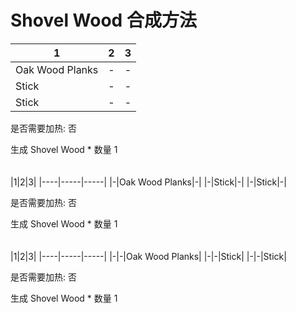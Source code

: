 # Shovel Wood 合成方法

|1|2|3|
|----|-----|-----|
|Oak Wood Planks|-|-|
|Stick|-|-|
|Stick|-|-|

是否需要加热: 否

生成 Shovel Wood \* 数量 1
<br/> <br/> <br/> 
|1|2|3|
|----|-----|-----|
|-|Oak Wood Planks|-|
|-|Stick|-|
|-|Stick|-|

是否需要加热: 否

生成 Shovel Wood \* 数量 1
<br/> <br/> <br/> 
|1|2|3|
|----|-----|-----|
|-|-|Oak Wood Planks|
|-|-|Stick|
|-|-|Stick|

是否需要加热: 否

生成 Shovel Wood \* 数量 1
<br/> <br/> <br/> 

